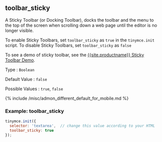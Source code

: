## toolbar_sticky

A Sticky Toolbar (or Docking Toolbar), docks the toolbar and the menu to the top of the screen when scrolling down a web page until the editor is no longer visible.

To enable Sticky Toolbars, set `toolbar_sticky` as `true` in the `tinymce.init` script. To disable Sticky Toolbars, set `toolbar_sticky` as `false`

 To see a demo of sticky toolbar, see the [{{site.productname}} Sticky Toolbar Demo](https://codepen.io/tinymce/full/qBWLLMP).

Type
: `Boolean`

Default Value
: `false`

Possible Values
: `true`, `false`

{% include /misc/admon_different_default_for_mobile.md %}

### Example: toolbar_sticky

```js
tinymce.init({
  selector: 'textarea',  // change this value according to your HTML
  toolbar_sticky: true
});
```